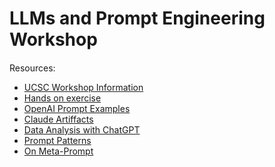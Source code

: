 # LLMs and Prompt Engineering Workshop


####
Resources:
* [UCSC Workshop Information](https://www.ucsc-extension.edu/courses/ai-technology-workshop-series-llms-and-prompt-engineering/)
* [Hands on exercise](hands-on-exercise.md)
* [OpenAI Prompt Examples](https://platform.openai.com/docs/examples)
* [Claude Artiffacts](https://claudeartifacts.com/)
* [Data Analysis with ChatGPT](https://www.youtube.com/results?search_query=advanced+data+analysis+chatgpt)
* [Prompt Patterns](https://arxiv.org/abs/2302.11382)
* [On Meta-Prompt](https://arxiv.org/pdf/2312.06562.pdf)
